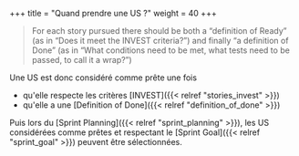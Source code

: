 +++
title = "Quand prendre une US ?"
weight = 40
+++

> For each story pursued there should be both a “definition of Ready” (as in “Does it meet the INVEST criteria?”) and finally “a definition of Done” (as in “What conditions need to be met, what tests need to be passed, to call it a wrap?”)

Une US est donc considéré comme prête une fois
- qu'elle respecte les critères [INVEST]({{< relref "stories_invest" >}})
- qu'elle a une [Definition of Done]({{< relref "definition_of_done" >}})

Puis lors du [Sprint Planning]({{< relref "sprint_planning" >}}), les US considérées comme prêtes et respectant le [Sprint Goal]({{< relref "sprint_goal" >}}) peuvent être sélectionnées.
